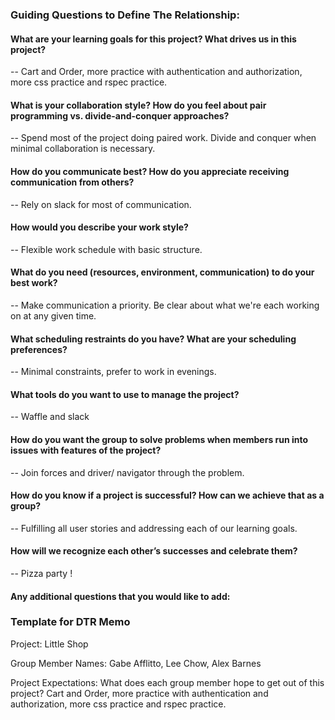### Guiding Questions to Define The Relationship:

#### What are your learning goals for this project? What drives us in this project?

-- Cart and Order, more practice with authentication and authorization, more css practice and rspec practice.

#### What is your collaboration style? How do you feel about pair programming vs. divide-and-conquer approaches?

-- Spend most of the project doing paired work. Divide and conquer when minimal collaboration is necessary.

#### How do you communicate best? How do you appreciate receiving communication from others?

-- Rely on slack for most of communication. 

#### How would you describe your work style?

-- Flexible work schedule with basic structure.

#### What do you need (resources, environment, communication) to do your best work?

-- Make communication a priority.  Be clear about what we're each working on at any given time.

#### What scheduling restraints do you have? What are your scheduling preferences?

-- Minimal constraints, prefer to work in evenings.

#### What tools do you want to use to manage the project?

-- Waffle and slack

#### How do you want the group to solve problems when members run into issues with features of the project?

-- Join forces and driver/ navigator through the problem.

#### How do you know if a project is successful? How can we achieve that as a group?

-- Fulfilling all user stories and addressing each of our learning goals.

#### How will we recognize each other’s successes and celebrate them?

-- Pizza party !

#### Any additional questions that you would like to add:

### Template for DTR Memo

Project: Little Shop

Group Member Names: Gabe Afflitto, Lee Chow, Alex Barnes

Project Expectations: What does each group member hope to get out of this project? Cart and Order, more practice with authentication and authorization, more css practice and rspec practice.
